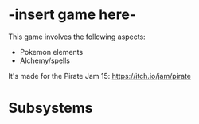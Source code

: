 # -insert game here-
This game involves the following aspects:
- Pokemon elements
- Alchemy/spells

It's made for the Pirate Jam 15: https://itch.io/jam/pirate

# Subsystems

